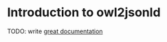 # Introduction to owl2jsonld

TODO: write [great documentation](http://jacobian.org/writing/great-documentation/what-to-write/)
